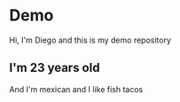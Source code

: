 # Demo

Hi, I'm Diego and this is my demo repository

## I'm 23 years old

And I'm mexican and I like fish tacos
